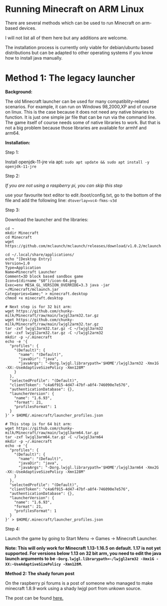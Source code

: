 # Running Minecraft on ARM Linux
There are several methods which can be used to run Minecraft on arm-based devices.

I will not list all of them here but any additions are welcome.

The installation process is currently only viable for debian/ubuntu based distributions but can be adapted to other operating systems if you know how to install java manually.

# Method 1: The legacy launcher

**Background:**

The old Minecraft launcher can be used for many compatiblity-related scenarios.
For example, it can run on Windows 98,2000,XP and of course on linux.
This is the case because it does not need any native binaries to function.
It is just one simple jar file that can be run via the command line.
The game itself of course needs some of native libraries to work.
But that is not a big problem because those libraries are available for armhf and arm64.

**Installation:**

Step 1:

Install openjdk-11-jre via apt: `sudo apt update && sudo apt install -y openjdk-11-jre`

Step 2:

*If you are not using a raspberry pi, you can skip this step*

use your favourite text editor to edit /boot/config.txt, go to the bottom of the file and add the following line: `dtoverlay=vc4-fkms-v3d`

Step 3:

Download the launcher and the libraries:
```
cd ~
mkdir Minecraft
cd Minecraft
wget https://github.com/mclaunch/mclaunch/releases/download/v1.0.2/mclaunch.jar

cd ~/.local/share/applications/
echo "[Desktop Entry]
Version=1.0
Type=Application
Name=Minecraft Launcher
Comment=3D block based sandbox game
Icon=$(dirname "$0")/icon-64.png
Exec=env MESA_GL_VERSION_OVERRIDE=3.3 java -jar ~/Minecraft/mclaunch.jar
Categories=Game;" > minecraft.desktop
chmod +x minecraft.desktop

# Next step is for 32 bit arm:
wget https://github.com/chunky-milk/Minecraft/raw/main/lwjgl3arm32.tar.gz
wget https://github.com/chunky-milk/Minecraft/raw/main/lwjgl2arm32.tar.gz
tar -zxf lwjgl3arm32.tar.gz -C ~/lwjgl3arm32
tar -zxf lwjgl2arm32.tar.gz -C ~/lwjgl2arm32
mkdir -p ~/.minecraft
echo -e '{
  "profiles": {
    "(Default)": {
      "name": "(Default)",
      "javaDir": "java",
      "javaArgs": "-Dorg.lwjgl.librarypath='$HOME'/lwjgl3arm32 -Xmx1G -XX:-UseAdaptiveSizePolicy -Xmn128M"
    }
  },
  "selectedProfile": "(Default)",
  "clientToken": "c4a6f915-4d47-47bf-a8f4-746090e7e576",
  "authenticationDatabase": {},
  "launcherVersion": {
    "name": "1.6.93",
    "format": 21,
    "profilesFormat": 1
  }
}' > $HOME/.minecraft/launcher_profiles.json

# This step is for 64 bit arm:
wget https://github.com/chunky-milk/Minecraft/raw/main/lwjgl3arm64.tar.gz
tar -zxf lwjgl3arm64.tar.gz -C ~/lwjgl3arm64
mkdir -p ~/.minecraft
echo -e '{
  "profiles": {
    "(Default)": {
      "name": "(Default)",
      "javaDir": "java",
      "javaArgs": "-Dorg.lwjgl.librarypath='$HOME'/lwjgl3arm64 -Xmx2G -XX:-UseAdaptiveSizePolicy -Xmn128M"
    }
  },
  "selectedProfile": "(Default)",
  "clientToken": "c4a6f915-4d47-47bf-a8f4-746090e7e576",
  "authenticationDatabase": {},
  "launcherVersion": {
    "name": "1.6.93",
    "format": 21,
    "profilesFormat": 1
  }
}' > $HOME/.minecraft/launcher_profiles.json
```

Step 4:

Launch the game by going to Start Menu -> Games -> Minecraft Launcher.

**Note: This will only work for Minecraft 1.13-1.16.5 on default. 1.17 is not yet supported. For versions below 1.13 on 32 bit arm, you need to edit the java launch arguments to be `-Dorg.lwjgl.librarypath=~/lwjgl2arm32 -Xmx1G -XX:-UseAdaptiveSizePolicy -Xmn128M`.**

**Method 2: The shady forum post**

On the raspberry pi forums is a post of someone who managed to make minecraft 1.8.9 work using a shady lwjgl port from unkown source.

The post can be found [here.](https://www.raspberrypi.org/forums/viewtopic.php?f=78&t=137279)
